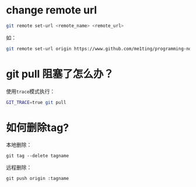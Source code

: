 # change remote url
```bash
git remote set-url <remote_name> <remote_url>
```
如：
```bash
git remote set-url origin https://www.github.com/me1ting/programming-notes.git
```

# git pull 阻塞了怎么办？

使用`trace`模式执行：
```bash
GIT_TRACE=true git pull
```

# 如何删除tag?
本地删除：
```
git tag --delete tagname
```
远程删除：
```
git push origin :tagname
```